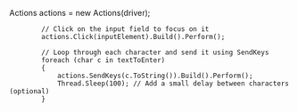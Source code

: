  Actions actions = new Actions(driver);

            // Click on the input field to focus on it
            actions.Click(inputElement).Build().Perform();

            // Loop through each character and send it using SendKeys
            foreach (char c in textToEnter)
            {
                actions.SendKeys(c.ToString()).Build().Perform();
                Thread.Sleep(100); // Add a small delay between characters (optional)
            }
